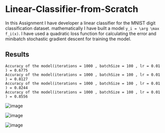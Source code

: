 # Linear-Classifier-from-Scratch

In this Assignment I have developer a linear classifier for the MNIST digit classification dataset. mathematically I have built a model `y_i = \arg \max f_i(x)`. 
I have used a quadratic loss function for calculating the error and minibatch stochastic gradient descent for training the model.

<h2>Results</h2>

```
Accuracy of the model(iterations = 1000 , batchSize = 100 , lr = 0.01 ) = 0.6775
Accuracy of the model(iterations = 1000 , batchSize = 100 , lr = 0.01 ) = 0.8127
Accuracy of the model(iterations = 1000 , batchSize = 100 , lr = 0.01 ) = 0.8244
Accuracy of the model(iterations = 1000 , batchSize = 100 , lr = 0.01 ) = 0.8556
```

![image](https://github.com/mharish27/Linear-Classifier-from-Scratch/assets/114908558/6c467b24-9e6f-4245-b76a-b22619f47b4a)

![image](https://github.com/mharish27/Linear-Classifier-from-Scratch/assets/114908558/4b9ad46c-7386-4bf3-81ab-6ecc55dc47de)

![image](https://github.com/mharish27/Linear-Classifier-from-Scratch/assets/114908558/eb490ece-2baa-4c37-8202-fb2f75d5b766)

